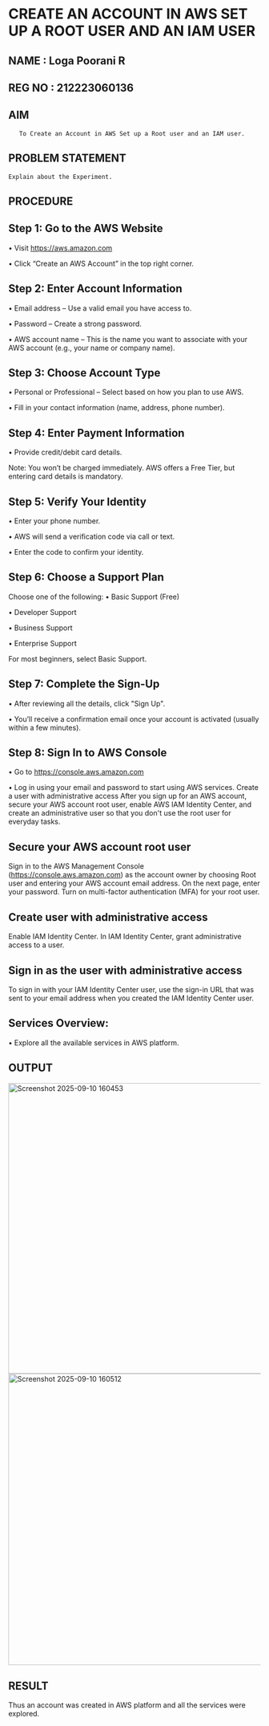  # CREATE AN  ACCOUNT IN AWS SET UP A ROOT USER AND AN IAM USER 
## NAME : Loga Poorani R
## REG NO : 212223060136
  ## AIM
       To Create an Account in AWS Set up a Root user and an IAM user.
## PROBLEM STATEMENT
    Explain about the Experiment.

## PROCEDURE
## Step 1: Go to the AWS Website
• Visit https://aws.amazon.com

• Click “Create an AWS Account” in the top right corner.

## Step 2: Enter Account Information
• Email address – Use a valid email you have access to.

• Password – Create a strong password.

• AWS account name – This is the name you want to associate with your AWS account (e.g., your name or company name).

## Step 3: Choose Account Type
• Personal or Professional – Select based on how you plan to use AWS.

• Fill in your contact information (name, address, phone number).

## Step 4: Enter Payment Information
• Provide credit/debit card details.

Note: You won’t be charged immediately. AWS offers a Free Tier, but entering card details is mandatory.

## Step 5: Verify Your Identity
• Enter your phone number.

• AWS will send a verification code via call or text.

• Enter the code to confirm your identity.

## Step 6: Choose a Support Plan
Choose one of the following: • Basic Support (Free)

• Developer Support

• Business Support

• Enterprise Support

For most beginners, select Basic Support.

## Step 7: Complete the Sign-Up
• After reviewing all the details, click "Sign Up".

• You’ll receive a confirmation email once your account is activated (usually within a few minutes).

## Step 8: Sign In to AWS Console
• Go to https://console.aws.amazon.com

• Log in using your email and password to start using AWS services.
Create a user with administrative access
After you sign up for an AWS account, secure your AWS account root user, enable AWS IAM Identity Center, and create an administrative user so that you don't use the root user for everyday tasks.

## Secure your AWS account root user
Sign in to the AWS Management Console (https://console.aws.amazon.com) as the account owner by choosing Root user and entering your AWS account email address. On the next page, enter your password. Turn on multi-factor authentication (MFA) for your root user.

## Create user with administrative access
Enable IAM Identity Center. In IAM Identity Center, grant administrative access to a user.

## Sign in as the user with administrative access
To sign in with your IAM Identity Center user, use the sign-in URL that was sent to your email address when you created the IAM Identity Center user.

## Services Overview:
• Explore all the available services in AWS platform.
## OUTPUT
<img width="1036" height="579" alt="Screenshot 2025-09-10 160453" src="https://github.com/user-attachments/assets/323ca325-3c33-40ea-832c-7c59c6e46230" />
<img width="1039" height="581" alt="Screenshot 2025-09-10 160512" src="https://github.com/user-attachments/assets/96e607f0-c2b9-4a48-81f6-9c20fc33fdc1" />



## RESULT
 

  Thus an account was created in AWS platform and all the services were explored.



